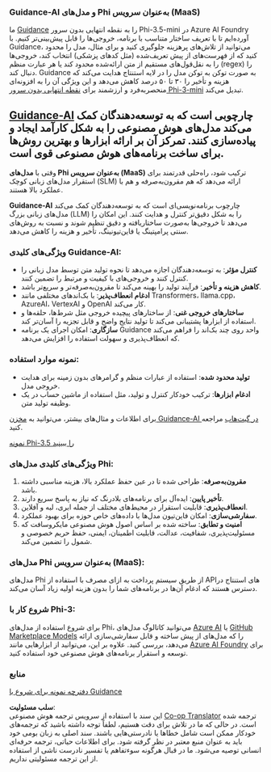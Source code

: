 <!--
CO_OP_TRANSLATOR_METADATA:
{
  "original_hash": "bd049872f37c3079c87d4fe17109cea0",
  "translation_date": "2025-05-07T14:57:10+00:00",
  "source_file": "md/01.Introduction/01/01.Guidance.md",
  "language_code": "fa"
}
-->
### Guidance-AI و مدل‌های Phi به‌عنوان سرویس (MaaS)
ما [Guidance](https://github.com/guidance-ai/guidance) را به نقطه انتهایی بدون سرور Phi-3.5-mini در Azure AI Foundry آورده‌ایم تا با تعریف ساختار متناسب با برنامه، خروجی‌ها را قابل پیش‌بینی‌تر کنیم. با Guidance، می‌توانید از تلاش‌های پرهزینه جلوگیری کنید و برای مثال، مدل را محدود کنید که از فهرست‌های از پیش تعریف‌شده (مثل کدهای پزشکی) انتخاب کند، خروجی‌ها را به نقل‌قول‌های مستقیم از متن ارائه‌شده محدود کند یا هر عبارت منظم (regex) را دنبال کند. Guidance به صورت توکن به توکن مدل را در لایه استنتاج هدایت می‌کند که هزینه و تأخیر را ۳۰ تا ۵۰ درصد کاهش می‌دهد و این ویژگی آن را به افزونه‌ای منحصربه‌فرد و ارزشمند برای [نقطه انتهایی بدون سرور Phi-3-mini](https://aka.ms/try-phi3.5mini) تبدیل می‌کند.

## [**Guidance-AI**](https://github.com/guidance-ai/guidance) چارچوبی است که به توسعه‌دهندگان کمک می‌کند مدل‌های هوش مصنوعی را به شکل کارآمد ایجاد و پیاده‌سازی کنند. تمرکز آن بر ارائه ابزارها و بهترین روش‌ها برای ساخت برنامه‌های هوش مصنوعی قوی است.

وقتی با **مدل‌های Phi به‌عنوان سرویس (MaaS)** ترکیب شود، راه‌حلی قدرتمند برای استقرار مدل‌های زبانی کوچک (SLM) ارائه می‌دهد که هم مقرون‌به‌صرفه و هم با عملکرد بالا هستند.

**Guidance-AI** چارچوب برنامه‌نویسی‌ای است که به توسعه‌دهندگان کمک می‌کند مدل‌های زبانی بزرگ (LLM) را به شکل دقیق‌تر کنترل و هدایت کنند. این امکان را می‌دهد تا خروجی‌ها به‌صورت ساختاریافته و دقیق تنظیم شوند و نسبت به روش‌های سنتی پرامپتینگ یا فاین‌تیونینگ، تأخیر و هزینه را کاهش می‌دهد.

### ویژگی‌های کلیدی Guidance-AI:
- **کنترل مؤثر**: به توسعه‌دهندگان اجازه می‌دهد تا نحوه تولید متن توسط مدل زبانی را کنترل کنند و خروجی‌های با کیفیت و مرتبط را تضمین کنند.
- **کاهش هزینه و تأخیر**: فرآیند تولید را بهینه می‌کند تا مقرون‌به‌صرفه‌تر و سریع‌تر باشد.
- **ادغام انعطاف‌پذیر**: با بک‌اندهای مختلفی مانند Transformers، llama.cpp، AzureAI، VertexAI و OpenAI کار می‌کند.
- **ساختارهای خروجی غنی**: از ساختارهای پیچیده خروجی مثل شرط‌ها، حلقه‌ها و استفاده از ابزارها پشتیبانی می‌کند تا تولید نتایج واضح و قابل تجزیه را آسان‌تر کند.
- **سازگاری**: امکان اجرای یک برنامه Guidance واحد روی چند بک‌اند را فراهم می‌کند که انعطاف‌پذیری و سهولت استفاده را افزایش می‌دهد.

### نمونه موارد استفاده:
- **تولید محدود شده**: استفاده از عبارات منظم و گرامرهای بدون زمینه برای هدایت خروجی مدل.
- **ادغام ابزارها**: ترکیب خودکار کنترل و تولید، مثل استفاده از ماشین حساب در یک وظیفه تولید متن.

برای اطلاعات و مثال‌های بیشتر، می‌توانید به [مخزن Guidance-AI در گیت‌هاب](https://github.com/guidance-ai/guidance) مراجعه کنید.

[نمونه Phi-3.5 را ببینید](../../../../../code/01.Introduce/guidance.ipynb)

### ویژگی‌های کلیدی مدل‌های Phi:
1. **مقرون‌به‌صرفه**: طراحی شده تا در عین حفظ عملکرد بالا، هزینه مناسبی داشته باشد.
2. **تأخیر پایین**: ایده‌آل برای برنامه‌های بلادرنگ که نیاز به پاسخ سریع دارند.
3. **انعطاف‌پذیری**: قابلیت استقرار در محیط‌های مختلف از جمله ابری، لبه و آفلاین.
4. **سفارشی‌سازی**: امکان فاین‌تیون مدل‌ها با داده‌های خاص حوزه برای بهبود عملکرد.
5. **امنیت و تطابق**: ساخته شده بر اساس اصول هوش مصنوعی مایکروسافت که مسئولیت‌پذیری، شفافیت، عدالت، قابلیت اطمینان، ایمنی، حفظ حریم خصوصی و شمول را تضمین می‌کند.

### مدل‌های Phi به‌عنوان سرویس (MaaS):
مدل‌های Phi از طریق سیستم پرداخت به ازای مصرف با استفاده از APIهای استنتاج در دسترس هستند که ادغام آن‌ها در برنامه‌های شما را بدون هزینه اولیه زیاد آسان می‌کند.

### شروع کار با Phi-3:
برای شروع استفاده از مدل‌های Phi، می‌توانید کاتالوگ مدل‌های [Azure AI](https://ai.azure.com/explore/models) یا [GitHub Marketplace Models](https://github.com/marketplace/models) را که مدل‌های از پیش ساخته و قابل سفارشی‌سازی ارائه می‌دهد، بررسی کنید. علاوه بر این، می‌توانید از ابزارهایی مانند [Azure AI Foundry](https://ai.azure.com) برای توسعه و استقرار برنامه‌های هوش مصنوعی خود استفاده کنید.

### منابع
[دفترچه نمونه برای شروع با Guidance](../../../../../code/01.Introduce/guidance.ipynb)

**سلب مسئولیت**:  
این سند با استفاده از سرویس ترجمه هوش مصنوعی [Co-op Translator](https://github.com/Azure/co-op-translator) ترجمه شده است. در حالی که ما در تلاش برای دقت هستیم، لطفاً توجه داشته باشید که ترجمه‌های خودکار ممکن است شامل خطاها یا نادرستی‌هایی باشند. سند اصلی به زبان بومی خود باید به عنوان منبع معتبر در نظر گرفته شود. برای اطلاعات حیاتی، ترجمه حرفه‌ای انسانی توصیه می‌شود. ما در قبال هرگونه سوءتفاهم یا تفسیر نادرست ناشی از استفاده از این ترجمه مسئولیتی نداریم.
